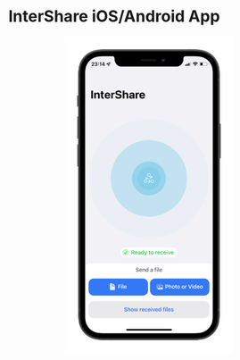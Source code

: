 # InterShare iOS/Android App

<div align="center">
<p align="center">
<img align="center" src="./design/ios-screenshot.png" width="300" />
</p>
</div>
